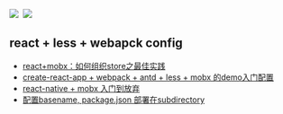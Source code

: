[![](https://img.shields.io/badge/version-1.0.1-brightgreen.svg)](https://github.com/yunshuipiao/react-mobx-router4-axios)  [![](https://img.shields.io/badge/license-Apache--2.0-brightgreen.svg)](https://github.com/yunshuipiao/react-mobx-router4-axios/blob/master/LICENSE)

## react + less + webapck config 

* [react+mobx：如何组织store之最佳实践](https://github.com/yunshuipiao/SWBlog/blob/5c778176ff7da36f0c4f7620132e0b2a1ee42276/react+mobx%EF%BC%9A%E5%A6%82%E4%BD%95%E7%BB%84%E7%BB%87store%E4%B9%8B%E6%9C%80%E4%BD%B3%E5%AE%9E%E8%B7%B5.md)
* [create-react-app + webpack + antd + less + mobx 的demo入门配置](https://github.com/yunshuipiao/SWBlog)
* [react-native + mobx 入门到放弃](https://github.com/yunshuipiao/SWBlog/blob/master/react-native%20%2B%20mobx%20%E5%85%A5%E9%97%A8%E5%88%B0%E6%94%BE%E5%BC%83.md)  
* [配置basename, package.json 部署在subdirectory](https://medium.com/@svinkle/how-to-deploy-a-react-app-to-a-subdirectory-f694d46427c1)

